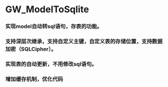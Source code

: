 # GW_ModelToSqlite

### 实现model自动转sql语句，存表的功能。
### 支持深层次继承，支持自定义主键，自定义表的存储位置，支持数据加密（SQLCipher）。
### 实现表的自动更新，不用修改sql语句。

### 增加缓存机制，优化代码
